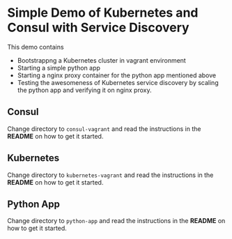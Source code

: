 # Simple Demo of Kubernetes and Consul with Service Discovery

This demo contains
* Bootstrappng a Kubernetes cluster in vagrant environment
* Starting a simple python app
* Starting a nginx proxy container for the python app mentioned above
* Testing the awesomeness of Kubernetes service discovery by scaling the python app and verifying it on nginx proxy.

## Consul
Change directory to `consul-vagrant` and read the instructions in the **README** on how to get it started.

## Kubernetes

Change directory to `kubernetes-vagrant` and read the instructions in the **README** on how to get it started.

## Python App

Change directory to `python-app` and read the instructions in the **README** on how to get it started.
